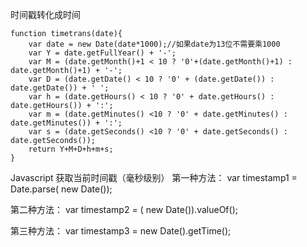 时间戳转化成时间
```
function timetrans(date){
    var date = new Date(date*1000);//如果date为13位不需要乘1000
    var Y = date.getFullYear() + '-';
    var M = (date.getMonth()+1 < 10 ? '0'+(date.getMonth()+1) : date.getMonth()+1) + '-';
    var D = (date.getDate() < 10 ? '0' + (date.getDate()) : date.getDate()) + ' ';
    var h = (date.getHours() < 10 ? '0' + date.getHours() : date.getHours()) + ':';
    var m = (date.getMinutes() <10 ? '0' + date.getMinutes() : date.getMinutes()) + ':';
    var s = (date.getSeconds() <10 ? '0' + date.getSeconds() : date.getSeconds());
    return Y+M+D+h+m+s;
}
```


Javascript 获取当前时间戳（毫秒级别）
第一种方法：
var timestamp1 = Date.parse( new Date());

第二种方法：
var timestamp2 = ( new Date()).valueOf();

第三种方法：
var timestamp3 = new Date().getTime();